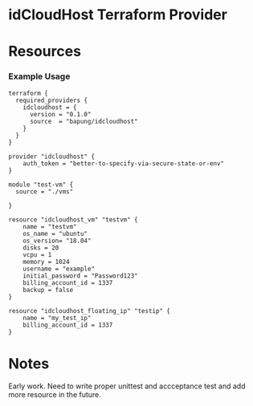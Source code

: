 # idCloudHost Terraform Provider

# Resources

### Example Usage
```hcl
terraform {
  required_providers {
    idcloudhost = {
      version = "0.1.0"
      source  = "bapung/idcloudhost"
    }
  }
}

provider "idcloudhost" {
    auth_token = "better-to-specify-via-secure-state-or-env"
}

module "test-vm" {
  source = "./vms"

}

resource "idcloudhost_vm" "testvm" {
    name = "testvm"
    os_name = "ubuntu"
    os_version= "18.04"
    disks = 20
    vcpu = 1
    memory = 1024
    username = "example"
    initial_password = "Password123"
    billing_account_id = 1337
    backup = false
}

resource "idcloudhost_floating_ip" "testip" {
    name = "my_test_ip"
    billing_account_id = 1337
}

```
# Notes
Early work. Need to write proper unittest and accceptance test and add more resource in the future.